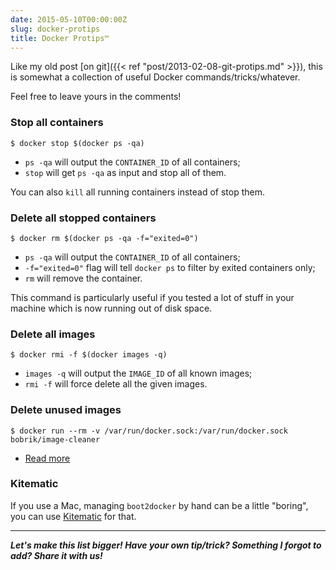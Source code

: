 ```yaml
---
date: 2015-05-10T00:00:00Z
slug: docker-protips
title: Docker Protips™
---
```


Like my old post [on git]({{< ref "post/2013-02-08-git-protips.md" >}}),
this is somewhat a collection of useful Docker commands/tricks/whatever.

Feel free to leave yours in the comments!

### Stop all containers

```console
$ docker stop $(docker ps -qa)
```

- `ps -qa` will output the `CONTAINER_ID` of all containers;
- `stop` will get `ps -qa` as input and stop all of them.

You can also `kill` all running containers instead of stop them.

### Delete all stopped containers

```console
$ docker rm $(docker ps -qa -f="exited=0")
```

- `ps -qa` will output the `CONTAINER_ID` of all containers;
- `-f="exited=0"` flag will tell `docker ps` to filter by exited containers
  only;
- `rm` will remove the container.

This command is particularly useful if you tested a lot of stuff in your
machine which is now running out of disk space.

### Delete all images

```console
$ docker rmi -f $(docker images -q)
```

- `images -q` will output the `IMAGE_ID` of all known images;
- `rmi -f` will force delete all the given images.

### Delete unused images

```console
$ docker run --rm -v /var/run/docker.sock:/var/run/docker.sock bobrik/image-cleaner
```

- [Read more](https://github.com/bobrik/docker-image-cleaner)

### Kitematic

If you use a Mac, managing `boot2docker` by hand can be a little "boring",
you can use [Kitematic](https://kitematic.com/) for that.

---

**_Let's make this list bigger! Have your own tip/trick? Something I forgot to
add? Share it with us!_**
